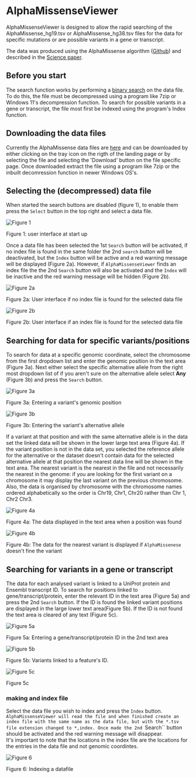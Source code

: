 # AlphaMissenseViewer

AlphaMissenseViewer is designed to allow the rapid searching of the AlphaMissense_hg19.tsv or AlphaMissense_hg38.tsv files for the data for specific mutations or are possible variants in a gene or transcript. 

The data was produced using the AlphaMissense algorithm ([Github](https://github.com/google-deepmind/alphamissense)) and described in the [Science paper](https://www.science.org/doi/10.1126/science.adg7492).

## Before you start

The search function works by performing a [binary search](https://en.wikipedia.org/wiki/Binary_search_algorithm) on the data file. To do this, the file must be decompressed using a program like 7zip or Windows 11's decompression function. To search for possible variants in a gene or transcript, the file most first be indexed using the program's Index function.

## Downloading the data files

Currently the AlphaMissense data files are [here](https://console.cloud.google.com/storage/browser/dm_alphamissense;tab=objects?prefix=&forceOnObjectsSortingFiltering=false&pli=1) and can be downloaded by either clicking on the tray icon on the rigth of the landing page or by selecting the file and selecting the 'Download' button on the file specific page. Once downloaded extract the file using a program like 7zip or the inbuilt decomression function in newer Windows OS's.

## Selecting the (decompressed) data file

When started the search buttons are disabled (figure 1), to enable them press the ``Select`` button in the top right and select a data file. 

![Figure 1](images/figure1.jpg)

Figure 1: user interface at start up

Once a data file has been selected the 1st ``Search`` button will be activated, if no index file is found in the same folder the 2nd ``search`` button will be deactivated, but the ``Index`` button will be active and a red warning message will be displayed (Figure 2a). However, if ``AlphaMissenseViewer`` finds an index file the the 2nd ``Search`` button will also be activated and the ``Index`` will be inactive and the red warning message will be hidden (Figure 2b).


![Figure 2a](images/figure2a.jpg)

Figure 2a: User interface if no index file is found for the selected data file

![Figure 2b](images/figure2b.jpg)

Figure 2b: User interface if an index file is found for the selected data file

## Searching for data for specific variants/positions

To search for data at a specific genomic coordinate, select the chromosome from the first dropdown list and enter the genomic position in the text area (Figure 3a). Next either select the specific alternative allele from the right most dropdown list of if you aren't sure on the alternative allele select **Any** (Figure 3b) and press the ``Search`` button.

![Figure 3a](images/figure3a.jpg)

Figure 3a: Entering a variant's genomic position

![Figure 3b](images/figure3b.jpg)

Figure 3b: Entering the variant's alternative allele

If a variant at that position and with the same alternative allele is in the data set the linked data will be shown in the lower large text area (Figure 4a). If the variant position is not in the data set, you selected the reference allele for the alternative or the dataset doesn't contain data for the selected alternative allele at that position the nearest data line will be shown in the text area. The nearest variant is the nearest in the file and not necessarily the nearest in the genome: if you are looking for the first variant on a chromosome it may display the last variant on the previous chromosome. Also, the data is organised by chromosome with the chromosome names ordered alphabetically so the order is Chr19, Chr1, Chr20 rather than Chr 1, Chr2 Chr3. 

![Figure 4a](images/figure4a.jpg)

Figure 4a: The data displayed in the text area when a position was found

![Figure 4b](images/figure4b.jpg)

Figure 4b: The data for the nearest variant is displayed if ``AlphaMissenese`` doesn't fine the variant

## Searching for variants in a gene or transcript

The data for each analysed variant is linked to a UniProt protein and Ensembl transcript ID. To search for positions linked to gene/transcript/protein, enter the relevant ID in the text area (Figure 5a) and press the 2nd ``Search`` button. If the ID is found the linked variant positions are displayed in the large lower text area(Figure 5b). If the ID is not found the text area is cleared of any text (Figure 5c). 

![Figure 5a](images/figure5a.jpg)

Figure 5a: Entering a gene/transcript/protein ID in the 2nd text area

![Figure 5b](images/figure5b.jpg)

Figure 5b: Variants linked to a feature's ID.

![Figure 5c](images/figure5c.jpg)

Figure 5c

### making and index file

Select the data file you wish to index and press the ``Index`` button. ``AlphaMissenseViewer will read the file and when finished create an index file with the same name as the data file, but with the *.tsv file extension changed to *,index. Once made the 2nd ``Search`` button should be activated and the red warning message will disappear.  
It's important to note that the locations in the index file are the locations for the entries in the data file and not genomic coordintes.

![Figure 6](images/figure6.jpg)

Figure 6: Indexing a datafile


